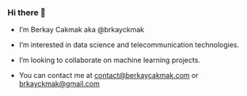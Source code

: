 ### Hi there 👋

- I’m Berkay Cakmak aka @brkayckmak

- I’m interested in data science and telecommunication technologies.

- I’m looking to collaborate on machine learning projects.

- You can contact me at contact@berkaycakmak.com or brkayckmak@gmail.com
